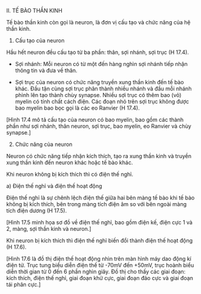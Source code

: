 II. TẾ BÀO THẦN KINH

Tế bào thần kinh còn gọi là neuron, là đơn vị cấu tạo và chức năng của hệ thần kinh.

1. Cấu tạo của neuron

Hầu hết neuron đều cấu tạo từ ba phần: thân, sợi nhánh, sợi trục (H 17.4).

- Sợi nhánh: Mỗi neuron có từ một đến hàng nghìn sợi nhánh tiếp nhận thông tin và đưa về thân.

- Sợi trục của neuron có chức năng truyền xung thần kinh đến tế bào khác. Đầu tận cùng sợi trục phân thành nhiều nhánh và đầu mỗi nhánh phình lên tạo thành chùy synapse. Nhiều sợi trục có thêm bao (vỏ) myelin có tính chất cách điện. Các đoạn nhỏ trên sợi trục không được bao myelin bao bọc gọi là các eo Ranvier (H 17.4).

[Hình 17.4 mô tả cấu tạo của neuron có bao myelin, bao gồm các thành phần như sợi nhánh, thân neuron, sợi trục, bao myelin, eo Ranvier và chùy synapse.]

2. Chức năng của neuron

Neuron có chức năng tiếp nhận kích thích, tạo ra xung thần kinh và truyền xung thần kinh đến neuron khác hoặc tế bào khác.

Khi neuron không bị kích thích thì có điện thế nghỉ.

a) Điện thế nghỉ và điện thế hoạt động

Điện thế nghỉ là sự chênh lệch điện thế giữa hai bên màng tế bào khi tế bào không bị kích thích, bên trong màng tích điện âm so với bên ngoài màng tích điện dương (H 17.5).

[Hình 17.5 minh họa sơ đồ về điện thế nghỉ, bao gồm điện kế, điện cực 1 và 2, màng, sợi thần kinh và neuron.]

Khi neuron bị kích thích thì điện thế nghỉ biến đổi thành điện thế hoạt động (H 17.6).

[Hình 17.6 là đồ thị điện thế hoạt động nhìn trên màn hình máy dao động kí điện tử. Trục tung biểu diễn điện thế từ -70mV đến +50mV, trục hoành biểu diễn thời gian từ 0 đến 6 phần nghìn giây. Đồ thị cho thấy các giai đoạn: kích thích, điện thế nghỉ, giai đoạn khử cực, giai đoạn đảo cực và giai đoạn tái phân cực.]